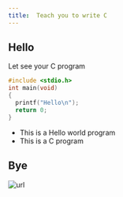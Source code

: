 ```yaml
---
title:  Teach you to write C
---
```

## Hello

Let see your C program
```c
#include <stdio.h>
int main(void)
{
  printf("Hello\n");
  return 0;
}
```
* This is a Hello world program
* This is a C program


## Bye

![url](https://s3.amazonaws.com/static.slid.es/logo/v2/slides-symbol-512x512.png)

